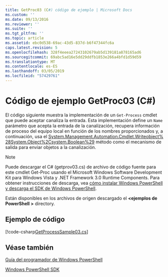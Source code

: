 ```yaml
---
title: GetProc03 (C#) código de ejemplo | Microsoft Docs
ms.custom: ''
ms.date: 09/13/2016
ms.reviewer: ''
ms.suite: ''
ms.tgt_pltfrm: ''
ms.topic: article
ms.assetid: ebc0d538-69ac-43d5-837d-b6f47344fc6a
caps.latest.revision: 5
ms.openlocfilehash: 328f4eeea27243102679ab5d139181a878165ad6
ms.sourcegitcommit: 69abc5ad16e5dd29ddfb1853e266a4bfd1d59d59
ms.translationtype: MT
ms.contentlocale: es-ES
ms.lasthandoff: 03/05/2019
ms.locfileid: "57429761"
---
```

# <a name="getproc03-c-sample-code"></a>Código de ejemplo GetProc03 (C#)

El código siguiente muestra la implementación de un `Get-Process` cmdlet que puede aceptar canaliza la entrada. Esta implementación define un `Name` parámetro que acepta la entrada de la canalización, recupera información de proceso del equipo local en función de los nombres proporcionados y, a continuación, usa el [System.Management.Automation.Cmdlet.Writeobject% 28System.Object%2Csystem.Boolean%29](/dotnet/api/System.Management.Automation.Cmdlet.WriteObject%28System.Object%2CSystem.Boolean%29) método como el mecanismo de salida para enviar objetos a la canalización.

> [!NOTE]
> Puede descargar el C# (getprov03.cs) de archivo de código fuente para este cmdlet Get-Proc usando el Microsoft Windows Software Development Kit para Windows Vista y .NET Framework 3.0 Runtime Components. Para obtener instrucciones de descarga, vea [cómo instalar Windows PowerShell y descarga el SDK de Windows PowerShell](/powershell/developer/installing-the-windows-powershell-sdk).
>
> Están disponibles en los archivos de origen descargado el  **\<ejemplos de PowerShell >** directory.

## <a name="code-sample"></a>Ejemplo de código

[!code-csharp[GetProcessSample03.cs](../../powershell-sdk-samples/SDK-2.0/csharp/GetProcessSample03/GetProcessSample03.cs#L11-L78 "GetProcessSample03.cs")]

## <a name="see-also"></a>Véase también

[Guía del programador de Windows PowerShell](./windows-powershell-programmer-s-guide.md)

[Windows PowerShell SDK](../windows-powershell-reference.md)
